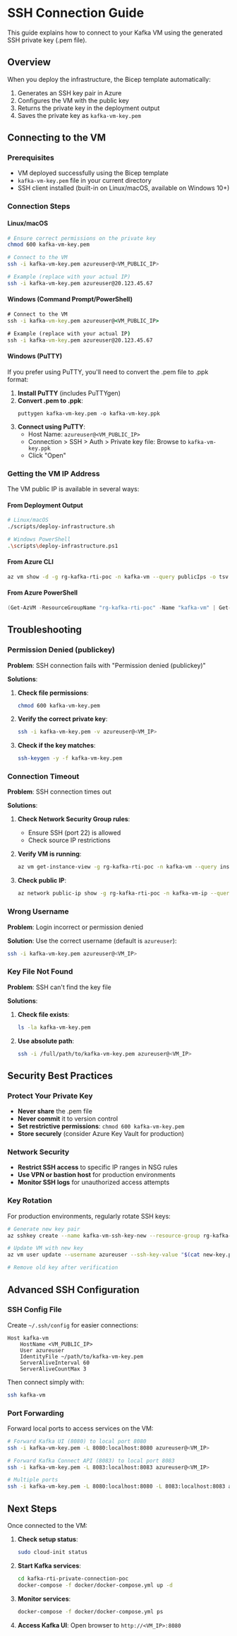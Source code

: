 # SSH Connection Guide

This guide explains how to connect to your Kafka VM using the generated SSH private key (.pem file).

## Overview

When you deploy the infrastructure, the Bicep template automatically:
1. Generates an SSH key pair in Azure
2. Configures the VM with the public key
3. Returns the private key in the deployment output
4. Saves the private key as `kafka-vm-key.pem`

## Connecting to the VM

### Prerequisites
- VM deployed successfully using the Bicep template
- `kafka-vm-key.pem` file in your current directory
- SSH client installed (built-in on Linux/macOS, available on Windows 10+)

### Connection Steps

#### Linux/macOS
```bash
# Ensure correct permissions on the private key
chmod 600 kafka-vm-key.pem

# Connect to the VM
ssh -i kafka-vm-key.pem azureuser@<VM_PUBLIC_IP>

# Example (replace with your actual IP)
ssh -i kafka-vm-key.pem azureuser@20.123.45.67
```

#### Windows (Command Prompt/PowerShell)
```cmd
# Connect to the VM
ssh -i kafka-vm-key.pem azureuser@<VM_PUBLIC_IP>

# Example (replace with your actual IP)
ssh -i kafka-vm-key.pem azureuser@20.123.45.67
```

#### Windows (PuTTY)
If you prefer using PuTTY, you'll need to convert the .pem file to .ppk format:

1. **Install PuTTY** (includes PuTTYgen)
2. **Convert .pem to .ppk**:
   ```
   puttygen kafka-vm-key.pem -o kafka-vm-key.ppk
   ```
3. **Connect using PuTTY**:
   - Host Name: `azureuser@<VM_PUBLIC_IP>`
   - Connection > SSH > Auth > Private key file: Browse to `kafka-vm-key.ppk`
   - Click "Open"

### Getting the VM IP Address

The VM public IP is available in several ways:

#### From Deployment Output
```bash
# Linux/macOS
./scripts/deploy-infrastructure.sh

# Windows PowerShell
.\scripts\deploy-infrastructure.ps1
```

#### From Azure CLI
```bash
az vm show -d -g rg-kafka-rti-poc -n kafka-vm --query publicIps -o tsv
```

#### From Azure PowerShell
```powershell
(Get-AzVM -ResourceGroupName "rg-kafka-rti-poc" -Name "kafka-vm" | Get-AzPublicIpAddress).IpAddress
```

## Troubleshooting

### Permission Denied (publickey)
**Problem**: SSH connection fails with "Permission denied (publickey)"

**Solutions**:
1. **Check file permissions**:
   ```bash
   chmod 600 kafka-vm-key.pem
   ```

2. **Verify the correct private key**:
   ```bash
   ssh -i kafka-vm-key.pem -v azureuser@<VM_IP>
   ```

3. **Check if the key matches**:
   ```bash
   ssh-keygen -y -f kafka-vm-key.pem
   ```

### Connection Timeout
**Problem**: SSH connection times out

**Solutions**:
1. **Check Network Security Group rules**:
   - Ensure SSH (port 22) is allowed
   - Check source IP restrictions

2. **Verify VM is running**:
   ```bash
   az vm get-instance-view -g rg-kafka-rti-poc -n kafka-vm --query instanceView.statuses
   ```

3. **Check public IP**:
   ```bash
   az network public-ip show -g rg-kafka-rti-poc -n kafka-vm-ip --query ipAddress
   ```

### Wrong Username
**Problem**: Login incorrect or permission denied

**Solution**: Use the correct username (default is `azureuser`):
```bash
ssh -i kafka-vm-key.pem azureuser@<VM_IP>
```

### Key File Not Found
**Problem**: SSH can't find the key file

**Solutions**:
1. **Check file exists**:
   ```bash
   ls -la kafka-vm-key.pem
   ```

2. **Use absolute path**:
   ```bash
   ssh -i /full/path/to/kafka-vm-key.pem azureuser@<VM_IP>
   ```

## Security Best Practices

### Protect Your Private Key
- **Never share** the .pem file
- **Never commit** it to version control
- **Set restrictive permissions**: `chmod 600 kafka-vm-key.pem`
- **Store securely** (consider Azure Key Vault for production)

### Network Security
- **Restrict SSH access** to specific IP ranges in NSG rules
- **Use VPN or bastion host** for production environments
- **Monitor SSH logs** for unauthorized access attempts

### Key Rotation
For production environments, regularly rotate SSH keys:

```bash
# Generate new key pair
az sshkey create --name kafka-vm-ssh-key-new --resource-group rg-kafka-rti-poc

# Update VM with new key
az vm user update --username azureuser --ssh-key-value "$(cat new-key.pub)" --resource-group rg-kafka-rti-poc --name kafka-vm

# Remove old key after verification
```

## Advanced SSH Configuration

### SSH Config File
Create `~/.ssh/config` for easier connections:

```
Host kafka-vm
    HostName <VM_PUBLIC_IP>
    User azureuser
    IdentityFile ~/path/to/kafka-vm-key.pem
    ServerAliveInterval 60
    ServerAliveCountMax 3
```

Then connect simply with:
```bash
ssh kafka-vm
```

### Port Forwarding
Forward local ports to access services on the VM:

```bash
# Forward Kafka UI (8080) to local port 8080
ssh -i kafka-vm-key.pem -L 8080:localhost:8080 azureuser@<VM_IP>

# Forward Kafka Connect API (8083) to local port 8083  
ssh -i kafka-vm-key.pem -L 8083:localhost:8083 azureuser@<VM_IP>

# Multiple ports
ssh -i kafka-vm-key.pem -L 8080:localhost:8080 -L 8083:localhost:8083 azureuser@<VM_IP>
```

## Next Steps

Once connected to the VM:

1. **Check setup status**:
   ```bash
   sudo cloud-init status
   ```

2. **Start Kafka services**:
   ```bash
   cd kafka-rti-private-connection-poc
   docker-compose -f docker/docker-compose.yml up -d
   ```

3. **Monitor services**:
   ```bash
   docker-compose -f docker/docker-compose.yml ps
   ```

4. **Access Kafka UI**: Open browser to `http://<VM_IP>:8080`
